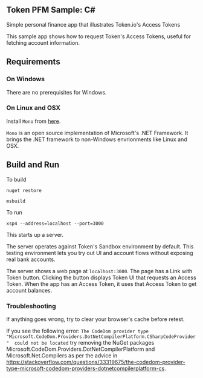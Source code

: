 ## Token PFM Sample: C#

Simple personal finance app that illustrates Token.io's Access Tokens

This sample app shows how to request Token's Access Tokens, useful
for fetching account information.

## Requirements

### On Windows

There are no prerequisites for Windows.

### On Linux and OSX

Install `Mono` from [here](https://www.mono-project.com/download/stable/).

 `Mono` is an open source implementation of Microsoft's .NET Framework. It brings the .NET framework to non-Windows envrionments like Linux and OSX.

## Build and Run

To build

``` 
nuget restore

msbuild
```

To run 
```
xsp4 --address=localhost --port=3000
```

This starts up a server.

The server operates against Token's Sandbox environment by default.
This testing environment lets you try out UI and account flows without
exposing real bank accounts.

The server shows a web page at `localhost:3000`. The page has a Link with Token button.
Clicking the button displays Token UI that requests an Access Token.
When the app has an Access Token, it uses that Access Token to get account balances.

### Troubleshooting

If anything goes wrong, try to clear your browser's cache before retest.

If you see the following error: `The CodeDom provider type "Microsoft.CodeDom.Providers.DotNetCompilerPlatform.CSharpCodeProvider" 
could not be located` try removing the NuGet packages Microsoft.CodeDom.Providers.DotNetCompilerPlatform 
and Microsoft.Net.Compilers as per the advice in https://stackoverflow.com/questions/33319675/the-codedom-provider-type-microsoft-codedom-providers-dotnetcompilerplatform-cs.
